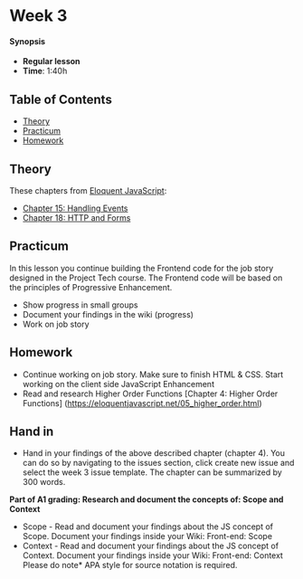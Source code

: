 <!--lint disable no-html-->

# Week 3

#### Synopsis

* **Regular lesson**
* **Time**: 1:40h

## Table of Contents

* [Theory](#theory)
* [Practicum](#practicum)
* [Homework](#homework)

## Theory

These chapters from [Eloquent JavaScript](https://eloquentjavascript.net/):

* [Chapter 15: Handling Events](https://eloquentjavascript.net/15_event.html)
* [Chapter 18: HTTP and Forms](https://eloquentjavascript.net/18_http.html)

## Practicum

In this lesson you continue building the Frontend code for the job story designed in the Project Tech course. The Frontend code will be based on the principles of Progressive Enhancement.

* Show progress in small groups
* Document your findings in the wiki (progress)
* Work on job story

## Homework

* Continue working on job story. Make sure to finish HTML & CSS. Start working on the client side JavaScript Enhancement
* Read and research Higher Order Functions [Chapter 4: Higher Order Functions] (https://eloquentjavascript.net/05_higher_order.html)

## Hand in

- Hand in your findings of the above described chapter (chapter 4). You can do so by navigating to the issues section, click create new issue and select the week 3 issue template. The chapter can be summarized by 300 words.

<b>Part of A1 grading: Research and document the concepts of: Scope and Context</b>

* Scope - Read and document your findings about the JS concept of Scope. Document your findings inside your Wiki: Front-end: Scope
* Context - Read and document your findings about the JS concept of Context. Document your findings inside your Wiki: Front-end: Context
Please do note* APA style for source notation is required.


